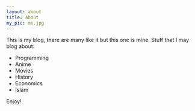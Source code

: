 ```yaml
---
layout: about
title: About
my_pic:	me.jpg
---
```


This is my blog, there are many like it but this one is mine. 
Stuff that I may blog about:

* Programming
* Anime
* Movies
* History
* Economics
* Islam

Enjoy!